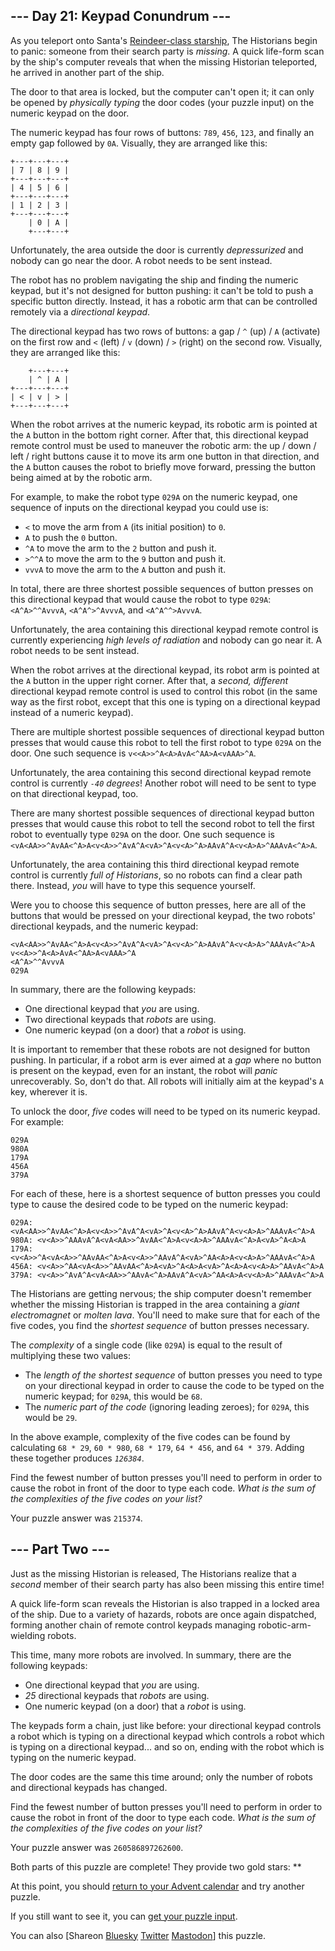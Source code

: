 <main>
<article class="day-desc"><h2>--- Day 21: Keypad Conundrum ---</h2><p>As you teleport onto Santa's <a href="/2019/day/25">Reindeer-class starship</a>, The Historians begin to panic: someone from their search party is <em>missing</em>. A quick life-form scan by the ship's computer reveals that when the missing Historian teleported, he arrived in another part of the ship.</p>
<p>The door to that area is locked, but the computer can't open it; it can only be opened by <em>physically typing</em> the door codes (your puzzle input) on the numeric keypad on the door.</p>
<p>The numeric keypad has four rows of buttons: <code>789</code>, <code>456</code>, <code>123</code>, and finally an empty gap followed by <code>0A</code>. Visually, they are arranged like this:</p>
<pre><code>+---+---+---+
| 7 | 8 | 9 |
+---+---+---+
| 4 | 5 | 6 |
+---+---+---+
| 1 | 2 | 3 |
+---+---+---+
    | 0 | A |
    +---+---+
</code></pre>
<p>Unfortunately, the area outside the door is currently <em>depressurized</em> and nobody can go near the door. A robot needs to be sent instead.</p>
<p>The robot has no problem navigating the ship and finding the numeric keypad, but it's not designed for button pushing: it can't be told to push a specific button directly. Instead, it has a robotic arm that can be controlled remotely via a <em>directional keypad</em>.</p>
<p>The directional keypad has two rows of buttons: a gap / <code>^</code> (up) / <code>A</code> (activate) on the first row and <code>&lt;</code> (left) / <code>v</code> (down) / <code>&gt;</code> (right) on the second row. Visually, they are arranged like this:</p>
<pre><code>    +---+---+
    | ^ | A |
+---+---+---+
| &lt; | v | &gt; |
+---+---+---+
</code></pre>
<p>When the robot arrives at the numeric keypad, its robotic arm is pointed at the <code>A</code> button in the bottom right corner. After that, this directional keypad remote control must be used to maneuver the robotic arm: the up / down / left / right buttons cause it to move its arm one button in that direction, and the <code>A</code> button causes the robot to briefly move forward, pressing the button being aimed at by the robotic arm.</p>
<p>For example, to make the robot type <code>029A</code> on the numeric keypad, one sequence of inputs on the directional keypad you could use is:</p>
<ul>
<li><code>&lt;</code> to move the arm from <code>A</code> (its initial position) to <code>0</code>.</li>
<li><code>A</code> to push the <code>0</code> button.</li>
<li><code>^A</code> to move the arm to the <code>2</code> button and push it.</li>
<li><code>&gt;^^A</code> to move the arm to the <code>9</code> button and push it.</li>
<li><code>vvvA</code> to move the arm to the <code>A</code> button and push it.</li>
</ul>
<p>In total, there are three shortest possible sequences of button presses on this directional keypad that would cause the robot to type <code>029A</code>: <code>&lt;A^A&gt;^^AvvvA</code>, <code>&lt;A^A^&gt;^AvvvA</code>, and <code>&lt;A^A^^&gt;AvvvA</code>.</p>
<p>Unfortunately, the area containing this directional keypad remote control is currently experiencing <em>high levels of radiation</em> and nobody can go near it. A robot needs to be sent instead.</p>
<p>When the robot arrives at the directional keypad, its robot arm is pointed at the <code>A</code> button in the upper right corner. After that, a <em>second, different</em> directional keypad remote control is used to control this robot (in the same way as the first robot, except that this one is typing on a directional keypad instead of a numeric keypad).</p>
<p>There are multiple shortest possible sequences of directional keypad button presses that would cause this robot to tell the first robot to type <code>029A</code> on the door. One such sequence is <code>v&lt;&lt;A&gt;&gt;^A&lt;A&gt;AvA&lt;^AA&gt;A&lt;vAAA&gt;^A</code>.</p>
<p>Unfortunately, the area containing this second directional keypad remote control is currently <em><code>-40</code> degrees</em>! Another robot will need to be sent to type on that directional keypad, too.</p>
<p>There are many shortest possible sequences of directional keypad button presses that would cause this robot to tell the second robot to tell the first robot to eventually type <code>029A</code> on the door. One such sequence is <code>&lt;vA&lt;AA&gt;&gt;^AvAA&lt;^A&gt;A&lt;v&lt;A&gt;&gt;^AvA^A&lt;vA&gt;^A&lt;v&lt;A&gt;^A&gt;AAvA^A&lt;v&lt;A&gt;A&gt;^AAAvA&lt;^A&gt;A</code>.</p>
<p>Unfortunately, the area containing this third directional keypad remote control is currently <em>full of Historians</em>, so no robots can find a clear path there. Instead, <em>you</em> will have to type this sequence yourself.</p>
<p>Were you to choose this sequence of button presses, here are all of the buttons that would be pressed on your directional keypad, the two robots' directional keypads, and the numeric keypad:</p>
<pre><code>&lt;vA&lt;AA&gt;&gt;^AvAA&lt;^A&gt;A&lt;v&lt;A&gt;&gt;^AvA^A&lt;vA&gt;^A&lt;v&lt;A&gt;^A&gt;AAvA^A&lt;v&lt;A&gt;A&gt;^AAAvA&lt;^A&gt;A
v&lt;&lt;A&gt;&gt;^A&lt;A&gt;AvA&lt;^AA&gt;A&lt;vAAA&gt;^A
&lt;A^A&gt;^^AvvvA
029A
</code></pre>
<p>In summary, there are the following keypads:</p>
<ul>
<li>One directional keypad that <em>you</em> are using.</li>
<li>Two directional keypads that <em>robots</em> are using.</li>
<li>One numeric keypad (on a door) that a <em>robot</em> is using.</li>
</ul>
<p>It is important to remember that these robots are not designed for button pushing. In particular, if a robot arm is ever aimed at a <em>gap</em> where no button is present on the keypad, even for an instant, the robot will <em>panic</em> unrecoverably. So, don't do that. All robots will initially aim at the keypad's <code>A</code> key, wherever it is.</p>
<p>To unlock the door, <em>five</em> codes will need to be typed on its numeric keypad. For example:</p>
<pre><code>029A
980A
179A
456A
379A
</code></pre>
<p>For each of these, here is a shortest sequence of button presses you could type to cause the desired code to be typed on the numeric keypad:</p>
<pre><code>029A: &lt;vA&lt;AA&gt;&gt;^AvAA&lt;^A&gt;A&lt;v&lt;A&gt;&gt;^AvA^A&lt;vA&gt;^A&lt;v&lt;A&gt;^A&gt;AAvA^A&lt;v&lt;A&gt;A&gt;^AAAvA&lt;^A&gt;A
980A: &lt;v&lt;A&gt;&gt;^AAAvA^A&lt;vA&lt;AA&gt;&gt;^AvAA&lt;^A&gt;A&lt;v&lt;A&gt;A&gt;^AAAvA&lt;^A&gt;A&lt;vA&gt;^A&lt;A&gt;A
179A: &lt;v&lt;A&gt;&gt;^A&lt;vA&lt;A&gt;&gt;^AAvAA&lt;^A&gt;A&lt;v&lt;A&gt;&gt;^AAvA^A&lt;vA&gt;^AA&lt;A&gt;A&lt;v&lt;A&gt;A&gt;^AAAvA&lt;^A&gt;A
456A: &lt;v&lt;A&gt;&gt;^AA&lt;vA&lt;A&gt;&gt;^AAvAA&lt;^A&gt;A&lt;vA&gt;^A&lt;A&gt;A&lt;vA&gt;^A&lt;A&gt;A&lt;v&lt;A&gt;A&gt;^AAvA&lt;^A&gt;A
379A: &lt;v&lt;A&gt;&gt;^AvA^A&lt;vA&lt;AA&gt;&gt;^AAvA&lt;^A&gt;AAvA^A&lt;vA&gt;^AA&lt;A&gt;A&lt;v&lt;A&gt;A&gt;^AAAvA&lt;^A&gt;A
</code></pre>
<p>The Historians are getting nervous; the ship computer doesn't remember whether the missing Historian is trapped in the area containing a <em>giant electromagnet</em> or <em>molten lava</em>. You'll need to make sure that for each of the five codes, you find the <em>shortest sequence</em> of button presses necessary.</p>
<p>The <em>complexity</em> of a single code (like <code>029A</code>) is equal to the result of multiplying these two values:</p>
<ul>
<li>The <em>length of the shortest sequence</em> of button presses you need to type on your directional keypad in order to cause the code to be typed on the numeric keypad; for <code>029A</code>, this would be <code>68</code>.</li>
<li>The <em>numeric part of the code</em> (ignoring leading zeroes); for <code>029A</code>, this would be <code>29</code>.</li>
</ul>
<p>In the above example, complexity of the five codes can be found by calculating <code>68 * 29</code>, <code>60 * 980</code>, <code>68 * 179</code>, <code>64 * 456</code>, and <code>64 * 379</code>. Adding these together produces <code><em>126384</em></code>.</p>
<p>Find the fewest number of button presses you'll need to perform in order to cause the robot in front of the door to type each code. <em>What is the sum of the complexities of the five codes on your list?</em></p>
</article>
<p>Your puzzle answer was <code>215374</code>.</p><article class="day-desc"><h2 id="part2">--- Part Two ---</h2><p>Just as the missing Historian is released, The Historians realize that a <em>second</em> member of their search party has also been missing <span title="bum bum BUUUUUM">this entire time</span>!</p>
<p>A quick life-form scan reveals the Historian is also trapped in a locked area of the ship. Due to a variety of hazards, robots are once again dispatched, forming another chain of remote control keypads managing robotic-arm-wielding robots.</p>
<p>This time, many more robots are involved. In summary, there are the following keypads:</p>
<ul>
<li>One directional keypad that <em>you</em> are using.</li>
<li><em>25</em> directional keypads that <em>robots</em> are using.</li>
<li>One numeric keypad (on a door) that a <em>robot</em> is using.</li>
</ul>
<p>The keypads form a chain, just like before: your directional keypad controls a robot which is typing on a directional keypad which controls a robot which is typing on a directional keypad... and so on, ending with the robot which is typing on the numeric keypad.</p>
<p>The door codes are the same this time around; only the number of robots and directional keypads has changed.</p>
<p>Find the fewest number of button presses you'll need to perform in order to cause the robot in front of the door to type each code. <em>What is the sum of the complexities of the five codes on your list?</em></p>
</article>
<p>Your puzzle answer was <code>260586897262600</code>.</p><p class="day-success">Both parts of this puzzle are complete! They provide two gold stars: **</p>
<p>At this point, you should <a href="/2024">return to your Advent calendar</a> and try another puzzle.</p>
<p>If you still want to see it, you can <a href="21/input" target="_blank">get your puzzle input</a>.</p>
<p>You can also <span class="share">[Share<span class="share-content">on
  <a href="https://bsky.app/intent/compose?text=I%27ve+completed+%22Keypad+Conundrum%22+%2D+Day+21+%2D+Advent+of+Code+2024+%23AdventOfCode+https%3A%2F%2Fadventofcode%2Ecom%2F2024%2Fday%2F21" target="_blank">Bluesky</a>
  <a href="https://twitter.com/intent/tweet?text=I%27ve+completed+%22Keypad+Conundrum%22+%2D+Day+21+%2D+Advent+of+Code+2024&amp;url=https%3A%2F%2Fadventofcode%2Ecom%2F2024%2Fday%2F21&amp;related=ericwastl&amp;hashtags=AdventOfCode" target="_blank">Twitter</a>
  <a href="javascript:void(0);" onclick="var ms; try{ms=localStorage.getItem('mastodon.server')}finally{} if(typeof ms!=='string')ms=''; ms=prompt('Mastodon Server?',ms); if(typeof ms==='string' && ms.length){this.href='https://'+ms+'/share?text=I%27ve+completed+%22Keypad+Conundrum%22+%2D+Day+21+%2D+Advent+of+Code+2024+%23AdventOfCode+https%3A%2F%2Fadventofcode%2Ecom%2F2024%2Fday%2F21';try{localStorage.setItem('mastodon.server',ms);}finally{}}else{return false;}" target="_blank">Mastodon</a
></span>]</span> this puzzle.</p>
</main>
